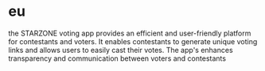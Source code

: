 # eu
the STARZONE voting app provides an efficient and user-friendly platform for contestants and voters. It enables contestants to generate unique voting links and allows users to easily cast their votes. The app's enhances transparency and communication between voters and contestants
